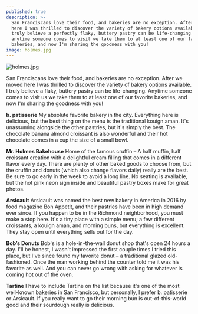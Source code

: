 ```yaml
---
published: true
description: >-
  San Franciscans love their food, and bakeries are no exception. After we moved
  here I was thrilled to discover the variety of bakery options available. I
  truly believe a perfectly flaky, buttery pastry can be life-changing. Now
  anytime someone comes to visit we take them to at least one of our favorite
  bakeries, and now I'm sharing the goodness with you!
image: holmes.jpg
---
```

![holmes.jpg]({{site.baseurl}}/img/holmes.jpg)

San Franciscans love their food, and bakeries are no exception. After we moved here I was thrilled to discover the variety of bakery options available. I truly believe a flaky, buttery pastry can be life-changing. Anytime someone comes to visit us we take them to at least one of our favorite bakeries, and now I'm sharing the goodness with you! 

**b. patisserie** 
My absolute favorite bakery in the city. Everything here is delicious, but the best thing on the menu is the traditional kouign aman. It's unassuming alongside the other pastries, but it's simply the best. The chocolate banana almond croissant is also wonderful and their hot chocolate comes in a cup the size of a small bowl.  

**Mr. Holmes Bakehouse**
Home of the famous cruffin – A half muffin, half croissant creation with a delightful cream filling that comes in a different flavor every day. There are plenty of other baked goods to choose from, but the cruffin and donuts (which also change flavors daily) really are the best. Be sure to go early in the week to avoid a long line. No seating is available, but the hot pink neon sign inside and beautiful pastry boxes make for great photos. 

**Arsicault**
Arsicault was named the best new bakery in America in 2016 by food magazine Bon Appetit, and their pastries have been in high demand ever since. If you happen to be in the Richmond neighborhood, you must make a stop here. It's a tiny place with a simple menu; a few different croissants, a kouign aman, and morning buns, but everything is excellent. They stay open until everything sells out for the day. 

**Bob’s Donuts**
Bob's is a hole-in-the-wall donut shop that's open 24 hours a day. I'll be honest, I wasn't impressed the first couple times I tried this place, but I've since found my favorite donut – a traditional glazed old-fashioned. Once the man working behind the counter told me it was his favorite as well. And you can never go wrong with asking for whatever is coming hot out of the oven. 

**Tartine**
I have to include Tartine on the list because it's one of the most well-known bakeries in San Francisco, but personally, I prefer b. patisserie or Arsicault.  If you really want to go their morning bun is out-of-this-world good and their sourdough really is delicious.
